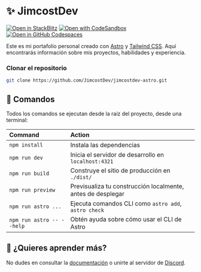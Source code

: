 # ✨ JimcostDev

[![Open in StackBlitz](https://developer.stackblitz.com/img/open_in_stackblitz.svg)](https://stackblitz.com/github/withastro/astro/tree/latest/examples/basics)
[![Open with CodeSandbox](https://assets.codesandbox.io/github/button-edit-lime.svg)](https://codesandbox.io/p/sandbox/github/withastro/astro/tree/latest/examples/basics)
[![Open in GitHub Codespaces](https://github.com/codespaces/badge.svg)](https://codespaces.new/withastro/astro?devcontainer_path=.devcontainer/basics/devcontainer.json)

Este es mi portafolio personal creado con [Astro](https://astro.build/) y [Tailwind CSS](https://tailwindcss.com/). Aquí encontrarás información sobre mis proyectos, habilidades y experiencia.

### Clonar el repositorio

```bash
git clone https://github.com/JimcostDev/jimcostdev-astro.git
```

## 🧞 Comandos

Todos los comandos se ejecutan desde la raíz del proyecto, desde una terminal:

| Command                   | Action                                           |
| :------------------------ | :----------------------------------------------- |
| `npm install`             | Instala las dependencias                         |
| `npm run dev`             | Inicia el servidor de desarrollo en `localhost:4321` |
| `npm run build`           | Construye el sitio de producción en `./dist/`          |
| `npm run preview`         | Previsualiza tu construcción localmente, antes de desplegar     |
| `npm run astro ...`       | Ejecuta comandos CLI como `astro add`, `astro check` |
| `npm run astro -- --help` | Obtén ayuda sobre cómo usar el CLI de Astro      |

## 👀 ¿Quieres aprender más?

No dudes en consultar la [documentación](https://docs.astro.build) o unirte al servidor de [Discord](https://astro.build/chat).
